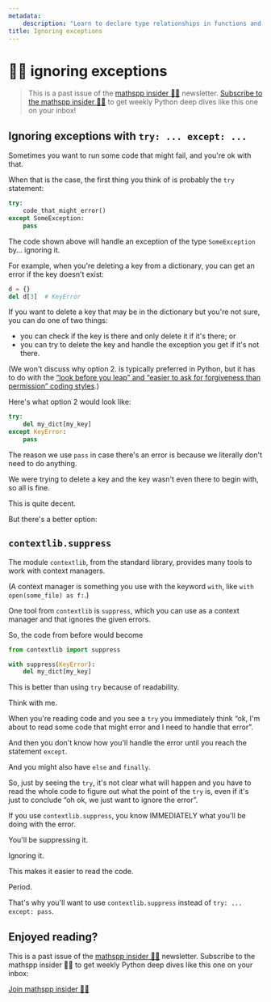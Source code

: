 ```yaml
---
metadata:
    description: "Learn to declare type relationships in functions and why that would be relevant in this sample of the mathspp insider weekly newsletter."
title: Ignoring exceptions
---
```


# 🐍🚀 ignoring exceptions

 > This is a past issue of the [mathspp insider 🐍🚀](/insider) newsletter. [Subscribe to the mathspp insider 🐍🚀](/insider#subscribe) to get weekly Python deep dives like this one on your inbox!

## Ignoring exceptions with `try: ... except: ...`

Sometimes you want to run some code that might fail, and you're ok with that.

When that is the case, the first thing you think of is probably the `try` statement:

```python
try:
    code_that_might_error()
except SomeException:
    pass
```

The code shown above will handle an exception of the type `SomeException` by... ignoring it.

For example, when you're deleting a key from a dictionary, you can get an error if the key doesn't exist:

```python
d = {}
del d[3]  # KeyError
```

If you want to delete a key that may be in the dictionary but you're not sure, you can do one of two things:

 - you can check if the key is there and only delete it if it's there; or
 - you can try to delete the key and handle the exception you get if it's not there.

(We won't discuss why option 2. is typically preferred in Python, but it has to do with the [“look before you leap” and “easier to ask for forgiveness than permission” coding styles](/blog/pydonts/eafp-and-lbyl-coding-styles).)

Here's what option 2 would look like:

```python
try:
    del my_dict[my_key]
except KeyError:
    pass
```

The reason we use `pass` in case there's an error is because we literally don't need to do anything.

We were trying to delete a key and the key wasn't even there to begin with, so all is fine.

This is quite decent.

But there's a better option:

## `contextlib.suppress`

The module `contextlib`, from the standard library, provides many tools to work with context managers.

(A context manager is something you use with the keyword `with`, like `with open(some_file) as f:`.)

One tool from `contextlib` is `suppress`, which you can use as a context manager and that ignores the given errors.

So, the code from before would become

```python
from contextlib import suppress

with suppress(KeyError):
    del my_dict[my_key]
```

This is better than using `try` because of readability.

Think with me.

When you're reading code and you see a `try` you immediately think “ok, I'm about to read some code that might error and I need to handle that error”.

And then you don't know how you'll handle the error until you reach the statement `except`.

And you might also have `else` and `finally`.

So, just by seeing the `try`, it's not clear what will happen and you have to read the whole code to figure out what the point of the `try` is, even if it's just to conclude “oh ok, we just want to ignore the error”.

If you use `contextlib.suppress`, you know IMMEDIATELY what you'll be doing with the error.

You'll be suppressing it.

Ignoring it.

This makes it easier to read the code.

Period.

That's why you'll want to use `contextlib.suppress` instead of `try: ... except: pass`.


## Enjoyed reading?

This is a past issue of the [mathspp insider 🐍🚀](/insider) newsletter.
Subscribe to the mathspp insider 🐍🚀 to get weekly Python deep dives like this one on your inbox:

[Join mathspp insider 🐍🚀](/insider?classes=btn,btn-lg,btn-center#subscribe)

